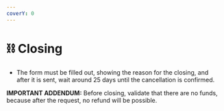 ```yaml
---
coverY: 0
---
```


# ⛓ Closing

* The form must be filled out, showing the reason for the closing, and after it is sent, wait around 25 days until the cancellation is confirmed.&#x20;

**IMPORTANT ADDENDUM:** Before closing, validate that there are no funds, because after the request, no refund will be possible.

